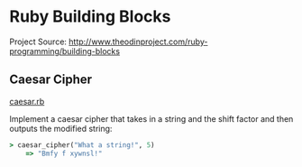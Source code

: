 # Ruby Building Blocks

Project Source: http://www.theodinproject.com/ruby-programming/building-blocks

## Caesar Cipher

[caesar.rb](https://github.com/craftykate/odin-project/blob/master/03_ruby_building_blocks/ceasar.rb)

Implement a caesar cipher that takes in a string and the shift factor and then outputs the modified string:

```ruby
> caesar_cipher("What a string!", 5)
    => "Bmfy f xywnsl!"
```